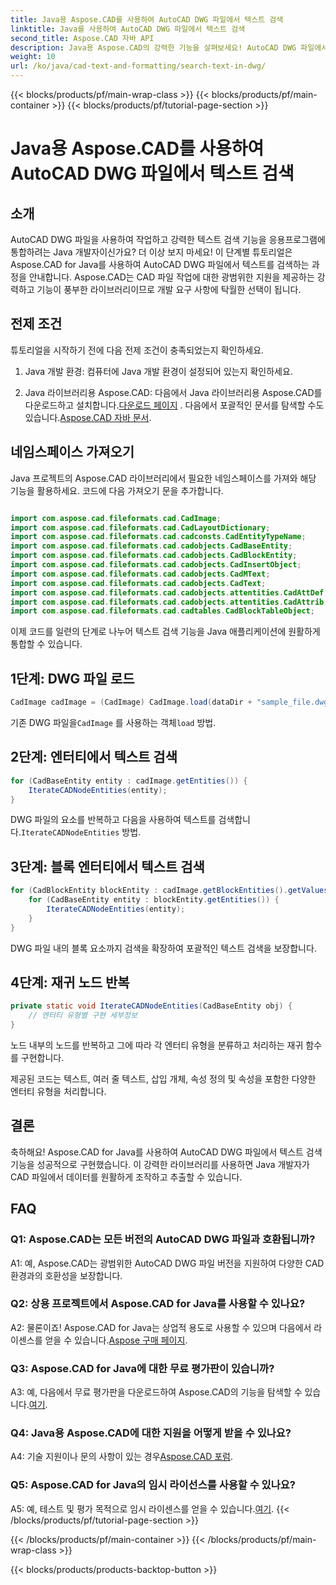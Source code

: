 ```yaml
---
title: Java용 Aspose.CAD를 사용하여 AutoCAD DWG 파일에서 텍스트 검색
linktitle: Java를 사용하여 AutoCAD DWG 파일에서 텍스트 검색
second_title: Aspose.CAD 자바 API
description: Java용 Aspose.CAD의 강력한 기능을 살펴보세요! AutoCAD DWG 파일에서 텍스트를 효율적으로 검색합니다. 라이브러리를 다운로드하고 CAD 애플리케이션을 강화하세요.
weight: 10
url: /ko/java/cad-text-and-formatting/search-text-in-dwg/
---
```


{{< blocks/products/pf/main-wrap-class >}}
{{< blocks/products/pf/main-container >}}
{{< blocks/products/pf/tutorial-page-section >}}

# Java용 Aspose.CAD를 사용하여 AutoCAD DWG 파일에서 텍스트 검색

## 소개

AutoCAD DWG 파일을 사용하여 작업하고 강력한 텍스트 검색 기능을 응용프로그램에 통합하려는 Java 개발자이신가요? 더 이상 보지 마세요! 이 단계별 튜토리얼은 Aspose.CAD for Java를 사용하여 AutoCAD DWG 파일에서 텍스트를 검색하는 과정을 안내합니다. Aspose.CAD는 CAD 파일 작업에 대한 광범위한 지원을 제공하는 강력하고 기능이 풍부한 라이브러리이므로 개발 요구 사항에 탁월한 선택이 됩니다.

## 전제 조건

튜토리얼을 시작하기 전에 다음 전제 조건이 충족되었는지 확인하세요.

1. Java 개발 환경: 컴퓨터에 Java 개발 환경이 설정되어 있는지 확인하세요.

2.  Java 라이브러리용 Aspose.CAD: 다음에서 Java 라이브러리용 Aspose.CAD를 다운로드하고 설치합니다.[다운로드 페이지](https://releases.aspose.com/cad/java/) . 다음에서 포괄적인 문서를 탐색할 수도 있습니다.[Aspose.CAD 자바 문서](https://reference.aspose.com/cad/java/).

## 네임스페이스 가져오기

Java 프로젝트의 Aspose.CAD 라이브러리에서 필요한 네임스페이스를 가져와 해당 기능을 활용하세요. 코드에 다음 가져오기 문을 추가합니다.

```java

import com.aspose.cad.fileformats.cad.CadImage;
import com.aspose.cad.fileformats.cad.CadLayoutDictionary;
import com.aspose.cad.fileformats.cad.cadconsts.CadEntityTypeName;
import com.aspose.cad.fileformats.cad.cadobjects.CadBaseEntity;
import com.aspose.cad.fileformats.cad.cadobjects.CadBlockEntity;
import com.aspose.cad.fileformats.cad.cadobjects.CadInsertObject;
import com.aspose.cad.fileformats.cad.cadobjects.CadMText;
import com.aspose.cad.fileformats.cad.cadobjects.CadText;
import com.aspose.cad.fileformats.cad.cadobjects.attentities.CadAttDef;
import com.aspose.cad.fileformats.cad.cadobjects.attentities.CadAttrib;
import com.aspose.cad.fileformats.cad.cadtables.CadBlockTableObject;
```

이제 코드를 일련의 단계로 나누어 텍스트 검색 기능을 Java 애플리케이션에 원활하게 통합할 수 있습니다.

## 1단계: DWG 파일 로드

```java
CadImage cadImage = (CadImage) CadImage.load(dataDir + "sample_file.dwg");
```

기존 DWG 파일을`CadImage` 를 사용하는 객체`load` 방법.

## 2단계: 엔터티에서 텍스트 검색

```java
for (CadBaseEntity entity : cadImage.getEntities()) {
    IterateCADNodeEntities(entity);
}
```

 DWG 파일의 요소를 반복하고 다음을 사용하여 텍스트를 검색합니다.`IterateCADNodeEntities` 방법.

## 3단계: 블록 엔터티에서 텍스트 검색

```java
for (CadBlockEntity blockEntity : cadImage.getBlockEntities().getValues()) {
    for (CadBaseEntity entity : blockEntity.getEntities()) {
        IterateCADNodeEntities(entity);
    }
}
```

DWG 파일 내의 블록 요소까지 검색을 확장하여 포괄적인 텍스트 검색을 보장합니다.

## 4단계: 재귀 노드 반복

```java
private static void IterateCADNodeEntities(CadBaseEntity obj) {
    // 엔터티 유형별 구현 세부정보
}
```

노드 내부의 노드를 반복하고 그에 따라 각 엔터티 유형을 분류하고 처리하는 재귀 함수를 구현합니다.

제공된 코드는 텍스트, 여러 줄 텍스트, 삽입 개체, 속성 정의 및 속성을 포함한 다양한 엔터티 유형을 처리합니다.

## 결론

축하해요! Aspose.CAD for Java를 사용하여 AutoCAD DWG 파일에서 텍스트 검색 기능을 성공적으로 구현했습니다. 이 강력한 라이브러리를 사용하면 Java 개발자가 CAD 파일에서 데이터를 원활하게 조작하고 추출할 수 있습니다.

## FAQ

### Q1: Aspose.CAD는 모든 버전의 AutoCAD DWG 파일과 호환됩니까?

A1: 예, Aspose.CAD는 광범위한 AutoCAD DWG 파일 버전을 지원하여 다양한 CAD 환경과의 호환성을 보장합니다.

### Q2: 상용 프로젝트에서 Aspose.CAD for Java를 사용할 수 있나요?

 A2: 물론이죠! Aspose.CAD for Java는 상업적 용도로 사용할 수 있으며 다음에서 라이센스를 얻을 수 있습니다.[Aspose 구매 페이지](https://purchase.aspose.com/buy).

### Q3: Aspose.CAD for Java에 대한 무료 평가판이 있습니까?

 A3: 예, 다음에서 무료 평가판을 다운로드하여 Aspose.CAD의 기능을 탐색할 수 있습니다.[여기](https://releases.aspose.com/).

### Q4: Java용 Aspose.CAD에 대한 지원을 어떻게 받을 수 있나요?

 A4: 기술 지원이나 문의 사항이 있는 경우[Aspose.CAD 포럼](https://forum.aspose.com/c/cad/19).

### Q5: Aspose.CAD for Java의 임시 라이선스를 사용할 수 있나요?

 A5: 예, 테스트 및 평가 목적으로 임시 라이센스를 얻을 수 있습니다.[여기](https://purchase.aspose.com/temporary-license/).
{{< /blocks/products/pf/tutorial-page-section >}}

{{< /blocks/products/pf/main-container >}}
{{< /blocks/products/pf/main-wrap-class >}}

{{< blocks/products/products-backtop-button >}}
